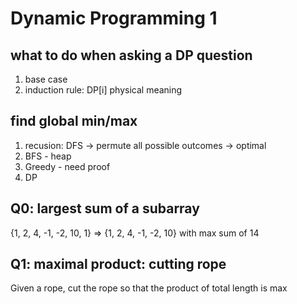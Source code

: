 # Dynamic Programming 1

## what to do when asking a DP question

1. base case
2. induction rule: DP[i] physical meaning

## find global min/max

1. recusion: DFS -> permute all possible outcomes -> optimal
2. BFS - heap
3. Greedy - need proof
4. DP

## Q0: largest sum of a subarray

{1, 2, 4, -1, -2, 10, 1} => {1, 2, 4, -1, -2, 10} with max sum of 14

## Q1: maximal product: cutting rope

Given a rope, cut the rope so that the product of total length is max